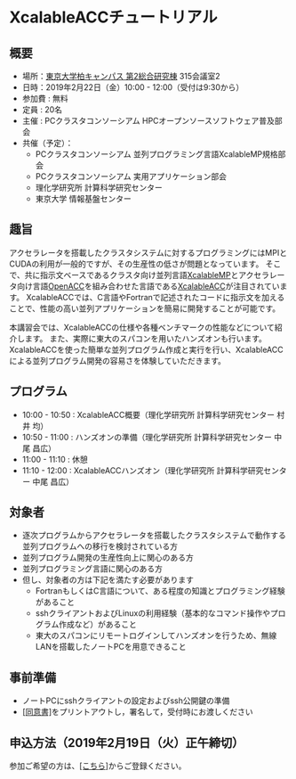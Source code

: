 # XcalableACCチュートリアル

## 概要
* 場所：<a href="https://www.u-tokyo.ac.jp/campusmap/cam03_10_01_j.html">東京大学柏キャンパス 第2総合研究棟</a> 315会議室2
* 日時：2019年2月22日（金）10:00 - 12:00（受付は9:30から）
* 参加費 : 無料
* 定員 : 20名
* 主催 : PCクラスタコンソーシアム HPCオープンソースソフトウェア普及部会
* 共催（予定）：
    * PCクラスタコンソーシアム 並列プログラミング言語XcalableMP規格部会
    * PCクラスタコンソーシアム 実用アプリケーション部会
    * 理化学研究所 計算科学研究センター
    * 東京大学 情報基盤センター

## 趣旨
アクセラレータを搭載したクラスタシステムに対するプログラミングにはMPIとCUDAの利用が一般的ですが、その生産性の低さが問題となっています。
そこで、共に指示文ベースであるクラスタ向け並列言語<a href="http://xcalablemp.org/ja">XcalableMP</a>とアクセラレータ向け言語<a href="https://www.openacc.org">OpenACC</a>を組み合わせた言語である<a href="http://xcalablemp.org/ja/XACC.html">XcalableACC</a>が注目されています。
XcalableACCでは、C言語やFortranで記述されたコードに指示文を加えることで、性能の高い並列アプリケーションを簡易に開発することが可能です。

本講習会では、XcalableACCの仕様や各種ベンチマークの性能などについて紹介します。
また、実際に東大のスパコンを用いたハンズオンも行います。
XcalableACCを使った簡単な並列プログラム作成と実行を行い、XcalableACCによる並列プログラム開発の容易さを体験していただきます。

## プログラム
* 10:00 - 10:50 : XcalableACC概要（理化学研究所 計算科学研究センター 村井 均）
* 10:50 - 11:00 : ハンズオンの準備（理化学研究所 計算科学研究センター 中尾 昌広）
* 11:00 - 11:10 : 休憩
* 11:10 - 12:00 : XcalableACCハンズオン（理化学研究所 計算科学研究センター 中尾 昌広）

## 対象者
* 逐次プログラムからアクセラレータを搭載したクラスタシステムで動作する並列プログラムへの移行を検討されている方
* 並列プログラム開発の生産性向上に関心のある方
* 並列プログラミング言語に関心のある方
* 但し、対象者の方は下記を満たす必要があります
    * FortranもしくはC言語について、ある程度の知識とプログラミング経験があること
    * sshクライアントおよびLinuxの利用経験（基本的なコマンド操作やプログラム作成など）があること
    * 東大のスパコンにリモートログインしてハンズオンを行うため、無線LANを搭載したノートPCを用意できること

## 事前準備
* ノートPCにsshクライアントの設定およびssh公開鍵の準備
* <a href="">[同意書]</a>をプリントアウトし，署名して，受付時にお渡しください

## 申込方法（2019年2月19日（火）正午締切）
参加ご希望の方は、<a href="">[こちら]</a>からご登録ください。
